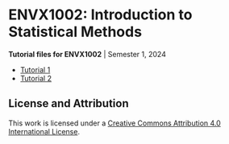 # ENVX1002: Introduction to Statistical Methods

**Tutorial files for ENVX1002** | Semester 1, 2024

- [Tutorial 1](https://mybinder.org/v2/gh/ENVX-resources/ENVX1002-Tutorials-2024/main?urlpath=shiny/Tutorial01/Tutorial01.Rmd)
- [Tutorial 2](https://mybinder.org/v2/gh/ENVX-resources/ENVX1002-Tutorials-2024/main?urlpath=shiny/Tutorial02/Tutorial02.Rmd)

## License and Attribution

This work is licensed under a [Creative Commons Attribution 4.0 International License](http://creativecommons.org/licenses/by/4.0/).


